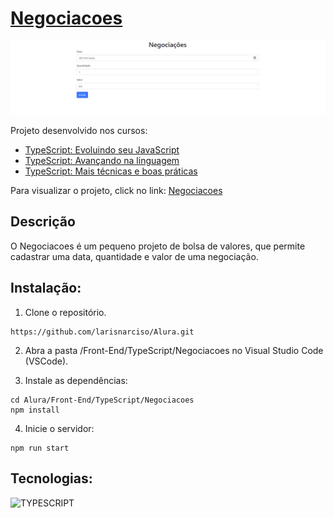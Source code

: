 # [Negociacoes](https://larisnarciso.github.io/Alura/Front-End/TypeScript/Negociacoes/dist/index.html)

![Screenshot da tela inicial do Negociacoes](img/negociacoes.png)

Projeto desenvolvido nos cursos:
- [TypeScript: Evoluindo seu JavaScript](https://cursos.alura.com.br/course/typescript-evoluindo-javascript) 
- [TypeScript: Avançando na linguagem](https://cursos.alura.com.br/course/typescript-avancando-linguagem)
- [TypeScript: Mais técnicas e boas práticas](https://cursos.alura.com.br/course/typescript-tecnicas-boas-praticas)

Para visualizar o projeto, click no link: [Negociacoes](https://larisnarciso.github.io/Alura/Front-End/TypeScript/Negociacoes/dist/index.html)

## Descrição

O Negociacoes é um pequeno projeto de bolsa de valores, que permite cadastrar uma data, quantidade e valor de uma negociação.

## Instalação:

1. Clone o repositório.

```
https://github.com/larisnarciso/Alura.git
```

2. Abra a pasta /Front-End/TypeScript/Negociacoes no Visual Studio Code (VSCode).

3. Instale as dependências:

```
cd Alura/Front-End/TypeScript/Negociacoes
npm install
```

4. Inicie o servidor:

```
npm run start
```

## Tecnologias:

![TYPESCRIPT](https://img.shields.io/badge/TypeScript-%2320232a.svg?style=for-the-badge&logo=typescript&logoColor=007ACC)
